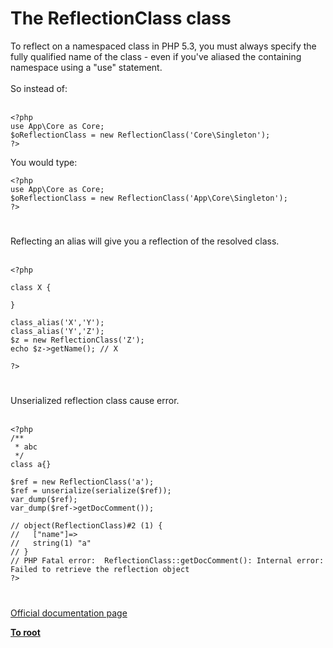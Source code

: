 # The ReflectionClass class



To reflect on a namespaced class in PHP 5.3, you must always specify the fully qualified name of the class - even if you&apos;ve aliased the containing namespace using a "use" statement.<br><br>So instead of:<br><br>

```
<?php
use App\Core as Core;
$oReflectionClass = new ReflectionClass('Core\Singleton');
?>
```


You would type:



```
<?php
use App\Core as Core;
$oReflectionClass = new ReflectionClass('App\Core\Singleton');
?>
```
  

#

Reflecting an alias will give you a reflection of the resolved class.<br><br>

```
<?php

class X {
    
}

class_alias('X','Y');
class_alias('Y','Z');
$z = new ReflectionClass('Z');
echo $z->getName(); // X

?>
```
  

#

Unserialized reflection class cause error.<br><br>

```
<?php
/**
 * abc
 */
class a{}

$ref = new ReflectionClass('a');
$ref = unserialize(serialize($ref));
var_dump($ref);
var_dump($ref->getDocComment());

// object(ReflectionClass)#2 (1) {
//   ["name"]=>
//   string(1) "a"
// }
// PHP Fatal error:  ReflectionClass::getDocComment(): Internal error: Failed to retrieve the reflection object
?>
```
  

#

[Official documentation page](https://www.php.net/manual/en/class.reflectionclass.php)

**[To root](/README.md)**